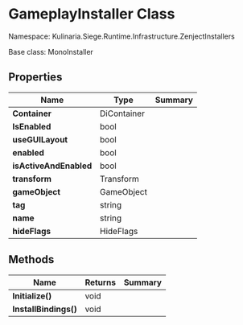 # GameplayInstaller Class

Namespace: Kulinaria.Siege.Runtime.Infrastructure.ZenjectInstallers

Base class: MonoInstaller


## Properties

| Name | Type | Summary |
|---|---|---|
| **Container** | DiContainer |  |
| **IsEnabled** | bool |  |
| **useGUILayout** | bool |  |
| **enabled** | bool |  |
| **isActiveAndEnabled** | bool |  |
| **transform** | Transform |  |
| **gameObject** | GameObject |  |
| **tag** | string |  |
| **name** | string |  |
| **hideFlags** | HideFlags |  |
## Methods

| Name | Returns | Summary |
|---|---|---|
| **Initialize()** | void |  |
| **InstallBindings()** | void |  |

